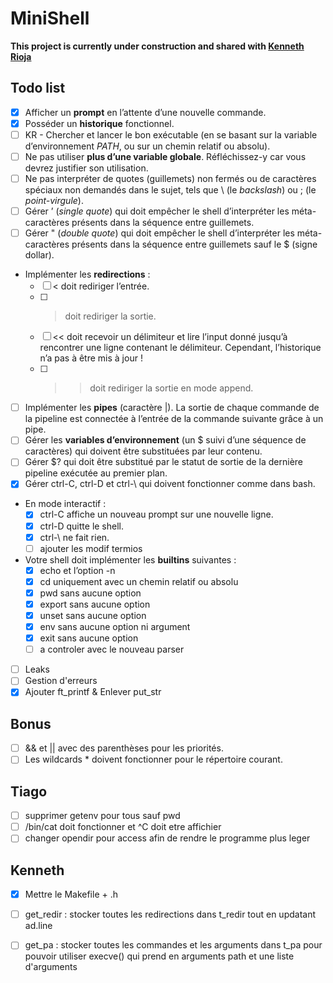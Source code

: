 # MiniShell

**This project is currently under construction and shared with [Kenneth Rioja](https://github.com/kennethrioja)**

## Todo list
- [x] Afficher un **prompt** en l’attente d’une nouvelle commande.
- [x] Posséder un **historique** fonctionnel.
- [ ] KR - Chercher et lancer le bon exécutable (en se basant sur la variable d’environnement *PATH*, ou sur un chemin relatif ou absolu).
- [ ] Ne pas utiliser **plus d’une variable globale**. Réfléchissez-y car vous devrez justifier son utilisation.
- [ ] Ne pas interpréter de quotes (guillemets) non fermés ou de caractères spéciaux non demandés dans le sujet, tels que \ (le *backslash*) ou ; (le *point-virgule*).
- [ ] Gérer ’ (*single quote*) qui doit empêcher le shell d’interpréter les méta-caractères présents dans la séquence entre guillemets.
- [ ] Gérer " (*double quote*) qui doit empêcher le shell d’interpréter les méta-caractères présents dans la séquence entre guillemets sauf le $ (signe dollar).
- Implémenter les **redirections** :
	- [ ] < doit rediriger l’entrée.
	- [ ] > doit rediriger la sortie.
	- [ ] << doit recevoir un délimiteur et lire l’input donné jusqu’à rencontrer une ligne
contenant le délimiteur. Cependant, l’historique n’a pas à être mis à jour !
	- [ ] >> doit rediriger la sortie en mode append.
- [ ] Implémenter les **pipes** (caractère |). La sortie de chaque commande de la pipeline est connectée à l’entrée de la commande suivante grâce à un pipe.
- [ ] Gérer les **variables d’environnement** (un $ suivi d’une séquence de caractères) qui doivent être substituées par leur contenu.
- [ ] Gérer $? qui doit être substitué par le statut de sortie de la dernière pipeline exécutée au premier plan.
- [x] Gérer ctrl-C, ctrl-D et ctrl-\ qui doivent fonctionner comme dans bash.
- En mode interactif :
	- [x] ctrl-C affiche un nouveau prompt sur une nouvelle ligne.
	- [x] ctrl-D quitte le shell.
	- [x] ctrl-\ ne fait rien.
	- [ ] ajouter les modif termios
- Votre shell doit implémenter les **builtins** suivantes :
	- [x] echo et l’option -n
	- [x] cd uniquement avec un chemin relatif ou absolu
	- [x] pwd sans aucune option
	- [x] export sans aucune option
	- [x] unset sans aucune option
	- [x] env sans aucune option ni argument
	- [x] exit sans aucune option
	- [ ] a controler avec le nouveau parser

- [ ] Leaks
- [ ] Gestion d'erreurs
- [x] Ajouter ft_printf & Enlever put_str

## Bonus
- [ ] && et || avec des parenthèses pour les priorités.
- [ ] Les wildcards * doivent fonctionner pour le répertoire courant.

## Tiago
- [ ] supprimer getenv pour tous sauf pwd
- [ ] /bin/cat doit fonctionner et ^C doit etre affichier
- [ ] changer opendir pour access afin de rendre le programme plus leger

## Kenneth
- [x] Mettre le Makefile + .h
- [ ] get_redir : stocker toutes les redirections dans t_redir tout en updatant ad.line
- [ ] get_pa : stocker toutes les commandes et les arguments dans t_pa pour pouvoir utiliser execve() qui prend en arguments path et une liste d'arguments

